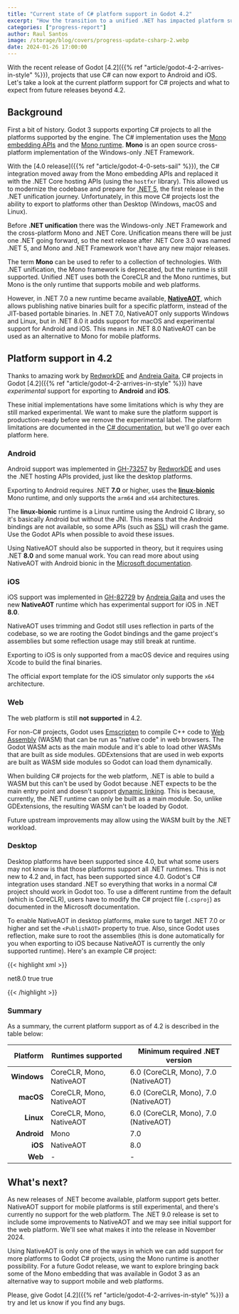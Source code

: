 ```yaml
---
title: "Current state of C# platform support in Godot 4.2"
excerpt: "How the transition to a unified .NET has impacted platform support, and re-adding the ability to port to mobile."
categories: ["progress-report"]
author: Raul Santos
image: /storage/blog/covers/progress-update-csharp-2.webp
date: 2024-01-26 17:00:00
---
```


With the recent release of Godot [4.2]({{% ref "article/godot-4-2-arrives-in-style" %}}), projects that use C# can now export to Android and iOS. Let's take a look at the current platform support for C# projects and what to expect from future releases beyond 4.2.

## Background

First a bit of history. Godot 3 supports exporting C# projects to all the platforms supported by the engine. The C# implementation uses the [Mono embedding APIs](https://www.mono-project.com/docs/advanced/embedding/) and the [Mono runtime](https://www.mono-project.com/docs/advanced/runtime/). **Mono** is an open source cross-platform implementation of the Windows-only .NET Framework.

With the [4.0 release]({{% ref "article/godot-4-0-sets-sail" %}}), the C# integration moved away from the Mono embedding APIs and replaced it with the .NET Core hosting APIs (using the `hostfxr` library). This allowed us to modernize the codebase and prepare for [.NET 5](https://devblogs.microsoft.com/dotnet/introducing-net-5/), the first release in the .NET unification journey. Unfortunately, in this move C# projects lost the ability to export to platforms other than Desktop (Windows, macOS and Linux).

Before **.NET unification** there was the Windows-only .NET Framework and the cross-platform Mono and .NET Core. Unification means there will be just one .NET going forward, so the next release after .NET Core 3.0 was named .NET 5, and Mono and .NET Framework won't have any new major releases.

The term **Mono** can be used to refer to a collection of technologies. With .NET unification, the Mono framework is deprecated, but the runtime is still supported. Unified .NET uses both the CoreCLR and the Mono runtimes, but Mono is the only runtime that supports mobile and web platforms.

However, in .NET 7.0 a new runtime became available, [**NativeAOT**](https://learn.microsoft.com/en-us/dotnet/core/deploying/native-aot), which allows publishing native binaries built for a specific platform, instead of the JIT-based portable binaries. In .NET 7.0, NativeAOT only supports Windows and Linux, but in .NET 8.0 it adds support for macOS and experimental support for Android and iOS. This means in .NET 8.0 NativeAOT can be used as an alternative to Mono for mobile platforms.

## Platform support in 4.2

Thanks to amazing work by [RedworkDE](https://github.com/RedworkDE) and [Andreia Gaita](https://github.com/shana), C# projects in Godot [4.2]({{% ref "article/godot-4-2-arrives-in-style" %}}) have _experimental_ support for exporting to **Android** and **iOS**.

These initial implementations have some limitations which is why they are still marked experimental. We want to make sure the platform support is production-ready before we remove the experimental label. The platform limitations are documented in the [C# documentation](https://docs.godotengine.org/en/4.2/tutorials/scripting/c_sharp/index.html#c-platform-support), but we'll go over each platform here.

### Android

Android support was implemented in [GH-73257](https://github.com/godotengine/godot/pull/73257) by [RedworkDE](https://github.com/RedworkDE) and uses the .NET hosting APIs provided, just like the desktop platforms.

Exporting to Android requires .NET **7.0** or higher, uses the [**linux-bionic**](https://github.com/dotnet/runtime/pull/66147) Mono runtime, and only supports the `arm64` and `x64` architectures.

The **linux-bionic** runtime is a Linux runtime using the Android C library, so it's basically Android but without the JNI. This means that the Android bindings are not available, so some APIs (such as [SSL](https://github.com/godotengine/godot/issues/84559)) will crash the game. Use the Godot APIs when possible to avoid these issues.

Using NativeAOT should also be supported in theory, but it requires using .NET **8.0** and some manual work. You can read more about using NativeAOT with Android bionic in the [Microsoft documentation](https://github.com/dotnet/runtime/blob/v8.0.0/src/coreclr/nativeaot/docs/android-bionic.md).

### iOS

iOS support was implemented in [GH-82729](https://github.com/godotengine/godot/pull/82729) by [Andreia Gaita](https://github.com/shana) and uses the new **NativeAOT** runtime which has experimental support for iOS in .NET **8.0**.

NativeAOT uses trimming and Godot still uses reflection in parts of the codebase, so we are rooting the Godot bindings and the game project's assemblies but some reflection usage may still break at runtime.

Exporting to iOS is only supported from a macOS device and requires using Xcode to build the final binaries.

The official export template for the iOS simulator only supports the `x64` architecture.

### Web

The web platform is still **not supported** in 4.2.

For non-C# projects, Godot uses [Emscripten](https://emscripten.org/) to compile C++ code to [Web Assembly](https://webassembly.org/) (WASM) that can be run as "native code" in web browsers. The Godot WASM acts as the main module and it's able to load other WASMs that are built as side modules. GDExtensions that are used in web exports are built as WASM side modules so Godot can load them dynamically.

When building C# projects for the web platform, .NET is able to build a WASM but this can't be used by Godot because .NET expects to be the main entry point and doesn't support [dynamic linking](https://github.com/dotnet/runtime/issues/75257). This is because, currently, the .NET runtime can only be built as a main module. So, unlike GDExtensions, the resulting WASM can't be loaded by Godot.

Future upstream improvements may allow using the WASM built by the .NET workload.

### Desktop

Desktop platforms have been supported since 4.0, but what some users may not know is that those platforms support all .NET runtimes. This is not new to 4.2 and, in fact, has been supported since 4.0. Godot's C# integration uses standard .NET so everything that works in a normal C# project should work in Godot too. To use a different runtime from the default (which is CoreCLR), users have to modify the C# project file (`.csproj`) as documented in the Microsoft documentation.

To enable NativeAOT in desktop platforms, make sure to target .NET 7.0 or higher and set the `<PublishAOT>` property to true. Also, since Godot uses reflection, make sure to root the assemblies (this is done automatically for you when exporting to iOS because NativeAOT is currently the only supported runtime). Here's an example C# project:

{{< highlight xml >}}

<Project Sdk="Godot.NET.Sdk/4.2.0">
  <PropertyGroup>
    <TargetFramework>net8.0</TargetFramework>
    <EnableDynamicLoading>true</EnableDynamicLoading>
    <!-- Use NativeAOT. -->
    <PublishAOT>true</PublishAOT>
  </PropertyGroup>
  <ItemGroup>
    <!-- Root the assemblies to avoid trimming. -->
    <TrimmerRootAssembly Include="GodotSharp" />
    <TrimmerRootAssembly Include="$(TargetName)" />
  </ItemGroup>
</Project>

{{< /highlight >}}

### Summary

<style>
  .article-body table:not(.lntable) {
    width: 100%;
  }

  .article-body table:not(.lntable) tr:nth-child(odd) td {
    background: #80808021;
  }

  .article-body table:not(.lntable) tr:nth-child(even) td {
    background: #80808047;
  }

  .article-body table:not(.lntable) td {
    padding: 10px;
  }

  .article-body table:not(.lntable) thead tr {
    background: var(--background-color);
    height: 43px;
  }

  .article-body table:not(.lntable) thead tr th {
    text-align: center !important;
  }

  .article-body table:not(.lntable) tbody tr td {
    text-align: center !important;
  }
</style>

As a summary, the current platform support as of 4.2 is described in the table below:

|    Platform | Runtimes supported       | Minimum required .NET version        |
|------------:|--------------------------|--------------------------------------|
| **Windows** | CoreCLR, Mono, NativeAOT | 6.0 (CoreCLR, Mono), 7.0 (NativeAOT) |
|   **macOS** | CoreCLR, Mono, NativeAOT | 6.0 (CoreCLR, Mono), 7.0 (NativeAOT) |
|   **Linux** | CoreCLR, Mono, NativeAOT | 6.0 (CoreCLR, Mono), 7.0 (NativeAOT) |
| **Android** | Mono                     | 7.0                                  |
|     **iOS** | NativeAOT                | 8.0                                  |
|     **Web** | -                        | -                                    |

## What's next?

As new releases of .NET become available, platform support gets better. NativeAOT support for mobile platforms is still experimental, and there's currently no support for the web platform. The .NET 9.0 release is set to include some improvements to NativeAOT and we may see initial support for the web platform. We'll see what makes it into the release in November 2024.

Using NativeAOT is only one of the ways in which we can add support for more platforms to Godot C# projects, using the Mono runtime is another possibility. For a future Godot release, we want to explore bringing back some of the Mono embedding that was available in Godot 3 as an alternative way to support mobile and web platforms.

Please, give Godot [4.2]({{% ref "article/godot-4-2-arrives-in-style" %}}) a try and let us know if you find any bugs.
